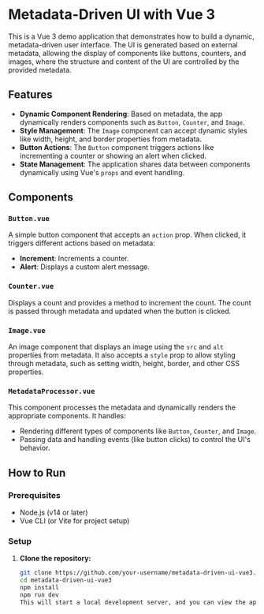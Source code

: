 # Metadata-Driven UI with Vue 3

This is a Vue 3 demo application that demonstrates how to build a dynamic, metadata-driven user interface. The UI is generated based on external metadata, allowing the display of components like buttons, counters, and images, where the structure and content of the UI are controlled by the provided metadata.

## Features
- **Dynamic Component Rendering**: Based on metadata, the app dynamically renders components such as `Button`, `Counter`, and `Image`.
- **Style Management**: The `Image` component can accept dynamic styles like width, height, and border properties from metadata.
- **Button Actions**: The `Button` component triggers actions like incrementing a counter or showing an alert when clicked.
- **State Management**: The application shares data between components dynamically using Vue's `props` and event handling.


## Components

### `Button.vue`
A simple button component that accepts an `action` prop. When clicked, it triggers different actions based on metadata:
- **Increment**: Increments a counter.
- **Alert**: Displays a custom alert message.

### `Counter.vue`
Displays a count and provides a method to increment the count. The count is passed through metadata and updated when the button is clicked.

### `Image.vue`
An image component that displays an image using the `src` and `alt` properties from metadata. It also accepts a `style` prop to allow styling through metadata, such as setting width, height, border, and other CSS properties.

### `MetadataProcessor.vue`
This component processes the metadata and dynamically renders the appropriate components. It handles:
- Rendering different types of components like `Button`, `Counter`, and `Image`.
- Passing data and handling events (like button clicks) to control the UI's behavior.

## How to Run

### Prerequisites
- Node.js (v14 or later)
- Vue CLI (or Vite for project setup)

### Setup

1. **Clone the repository:**
   ```bash
   git clone https://github.com/your-username/metadata-driven-ui-vue3.git
   cd metadata-driven-ui-vue3
   npm install
   npm run dev
   This will start a local development server, and you can view the app in your browser at http://localhost:3000.


